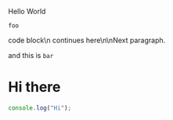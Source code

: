 Hello World

`foo`


code block\n    continues here\n\nNext paragraph.



and this is `bar`

<h1>Hi there</h1>

```js
console.log("Hi");
```
